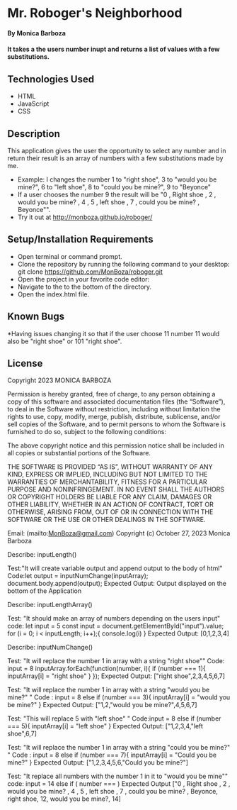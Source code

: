 # Mr. Roboger's Neighborhood

#### By Monica Barboza

#### It takes a the users number inupt and returns a list of values with a few substitutions.
## Technologies Used

* HTML
* JavaScript
* CSS

## Description

 This application gives the user the opportunity to select any number and in return their result is an array of numbers with a few substitutions made by me.
 * Example: I changes the number 1 to "right shoe", 3 to "would you be mine?", 6 to "left shoe", 8 to "could you be mine?", 9 to "Beyonce"
 * If a user chooses the number 9 the result will be "0 , Right shoe , 2 , would you be mine? , 4 , 5 , left shoe , 7 , could you be mine? , Beyonce"".
 * Try it out at http://monboza.github.io/roboger/

## Setup/Installation Requirements

* Open terminal or command prompt.
* Clone the repository by running the following command to your desktop: 
  git clone https://github.com/MonBoza/roboger.git
* Open the project in your favorite code editor: 
* Navigate to the to the bottom of the directory.
* Open the index.html file.

## Known Bugs

*Having issues changing it so that if the user choose 11 number 11 would also be "right shoe" or 101 "right shoe".

## License

Copyright 2023 MONICA BARBOZA

Permission is hereby granted, free of charge, to any person obtaining a copy of this software and associated documentation files (the “Software”), to deal in the Software without restriction, including without limitation the rights to use, copy, modify, merge, publish, distribute, sublicense, and/or sell copies of the Software, and to permit persons to whom the Software is furnished to do so, subject to the following conditions:

The above copyright notice and this permission notice shall be included in all copies or substantial portions of the Software.

THE SOFTWARE IS PROVIDED “AS IS”, WITHOUT WARRANTY OF ANY KIND, EXPRESS OR IMPLIED, INCLUDING BUT NOT LIMITED TO THE WARRANTIES OF MERCHANTABILITY, FITNESS FOR A PARTICULAR PURPOSE AND NONINFRINGEMENT. IN NO EVENT SHALL THE AUTHORS OR COPYRIGHT HOLDERS BE LIABLE FOR ANY CLAIM, DAMAGES OR OTHER LIABILITY, WHETHER IN AN ACTION OF CONTRACT, TORT OR OTHERWISE, ARISING FROM, OUT OF OR IN CONNECTION WITH THE SOFTWARE OR THE USE OR OTHER DEALINGS IN THE SOFTWARE.


Email: (mailto:MonBoza@gmail.com)
Copyright (c) October 27, 2023  Monica Barboza



Describe: inputLength()

Test:"It will create variable output and append output to the body of html"
Code:let output = inputNumChange(inputArray);
    document.body.append(output);
Expected Output: Output displayed on the bottom of the Application


Describe: inputLengthArray()

Test: "It should make an array of numbers depending on the users input"
code: let input = 5
const input = document.getElementById("input").value;
for (i = 0; i < inputLength; i++);{
    console.log(i)
}
Expected Output: [0,1,2,3,4] 

Describe: inputNumChange()

Test: "It will replace the number 1 in array with a string "right shoe""
Code: input = 8
inputArray.forEach(function(number, i){
  if (number === 1){
    inputArray[i] = "right shoe"
  }
});
Expected Output: ["right shoe",2,3,4,5,6,7]

Test: "It will replace the number 1 in array with a string "would you be mine?" "
Code : input = 8
   else if (number === 3){
    inputArray[i] = "would you be mine?"
  }
Expected Output: ["1,2,"would you be mine?",4,5,6,7]

Test: "This will replace 5 with "left shoe" "
Code:input = 8
   else if (number === 5){
    inputArray[i] = "left shoe"
  }
Expected Output: ["1,2,3,4,"left shoe",6,7]

Test: "It will replace the number 1 in array with a string "could you be mine?" "
Code : input = 8
   else if (number === 7){
    inputArray[i] = "Could you be mine?"
  }
Expected Output: ["1,2,3,4,5,6,"Could you be mine?"]

Test: "It replace all numbers with the number 1 in it to "would you be mine""
code: input = 14
else if ( number === ) 
Expected Output ["0 , Right shoe , 2 , would you be mine? , 4 , 5 , left shoe , 7 , could you be mine? , Beyonce, right shoe, 12, would you be mine?, 14]
